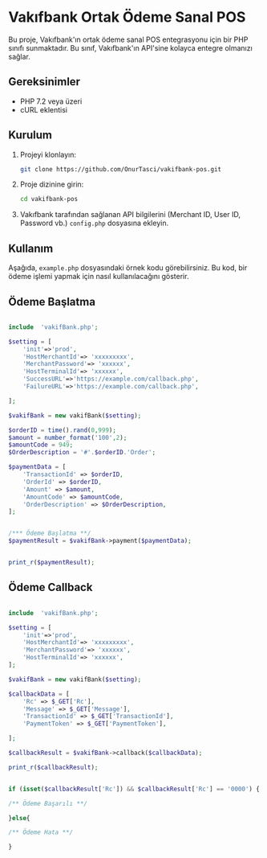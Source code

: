 # Vakıfbank Ortak Ödeme Sanal POS

Bu proje, Vakıfbank'ın ortak ödeme sanal POS entegrasyonu için bir PHP sınıfı sunmaktadır. Bu sınıf, Vakıfbank'ın API'sine kolayca entegre olmanızı sağlar.

## Gereksinimler

- PHP 7.2 veya üzeri
- cURL eklentisi

## Kurulum

1. Projeyi klonlayın:
    ```bash
    git clone https://github.com/OnurTasci/vakifbank-pos.git
    ```

2. Proje dizinine girin:
    ```bash
    cd vakifbank-pos
    ```

3. Vakıfbank tarafından sağlanan API bilgilerini (Merchant ID, User ID, Password vb.) `config.php` dosyasına ekleyin.

## Kullanım

Aşağıda, `example.php` dosyasındaki örnek kodu görebilirsiniz. Bu kod, bir ödeme işlemi yapmak için nasıl kullanılacağını gösterir.



## Ödeme Başlatma


```php

include  'vakifBank.php';

$setting = [
    'init'=>'prod',
    'HostMerchantId'=> 'xxxxxxxxx',
    'MerchantPassword'=> 'xxxxxx',
    'HostTerminalId'=> 'xxxxxx',
    'SuccessURL'=>'https://example.com/callback.php',
    'FailureURL'=>'https://example.com/callback.php',

];

$vakifBank = new vakifBank($setting);

$orderID = time().rand(0,999);
$amount = number_format('100',2);
$amountCode = 949;
$OrderDescription = '#'.$orderID.'Order';

$paymentData = [
    'TransactionId' => $orderID,
    'OrderId' => $orderID,
    'Amount' => $amount,
    'AmountCode' => $amountCode,
    'OrderDescription' => $OrderDescription,
];


/*** Ödeme Başlatma **/
$paymentResult = $vakifBank->payment($paymentData);


print_r($paymentResult);

```


## Ödeme Callback


```php

include  'vakifBank.php';

$setting = [
    'init'=>'prod',
    'HostMerchantId'=> 'xxxxxxxxx',
    'MerchantPassword'=> 'xxxxxx',
    'HostTerminalId'=> 'xxxxxx',
];

$vakifBank = new vakifBank($setting);

$callbackData = [
    'Rc' => $_GET['Rc'],
    'Message' => $_GET['Message'],
    'TransactionId' => $_GET['TransactionId'],
    'PaymentToken' => $_GET['PaymentToken'],

];

$callbackResult = $vakifBank->callback($callbackData);

print_r($callbackResult);


if (isset($callbackResult['Rc']) && $callbackResult['Rc'] == '0000') {

/** Ödeme Başarılı **/

}else{

/** Ödeme Hata **/

}

```
